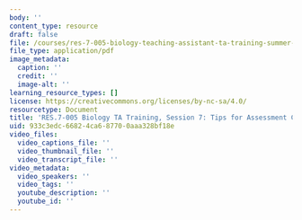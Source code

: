 ```yaml
---
body: ''
content_type: resource
draft: false
file: /courses/res-7-005-biology-teaching-assistant-ta-training-summer-2020/session-7_tips-for-assessment-construction.pdf
file_type: application/pdf
image_metadata:
  caption: ''
  credit: ''
  image-alt: ''
learning_resource_types: []
license: https://creativecommons.org/licenses/by-nc-sa/4.0/
resourcetype: Document
title: 'RES.7-005 Biology TA Training, Session 7: Tips for Assessment Construction'
uid: 933c3edc-6682-4ca6-8770-0aaa328bf18e
video_files:
  video_captions_file: ''
  video_thumbnail_file: ''
  video_transcript_file: ''
video_metadata:
  video_speakers: ''
  video_tags: ''
  youtube_description: ''
  youtube_id: ''
---
```

